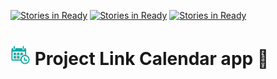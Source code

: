 [![Stories in Ready](https://badge.waffle.io/ComplimentaryCalendar/calendar.png?label=ready&title=Ready)](https://waffle.io/ComplimentaryCalendar/calendar)
[![Stories in Ready](https://badge.waffle.io/ComplimentaryCalendar/calendar.png?label=ready&title=Ready)](https://waffle.io/ComplimentaryCalendar/calendar)
[![Stories in Ready](https://badge.waffle.io/ComplimentaryCalendar/calendar.png?label=ready&title=Ready)](https://waffle.io/ComplimentaryCalendar/calendar)
# ![Project Link Calendar app](https://raw.githubusercontent.com/fxbox/calendar/master/app/img/icons/32.png "Project Link Calendar app") Project Link Calendar app 📆

